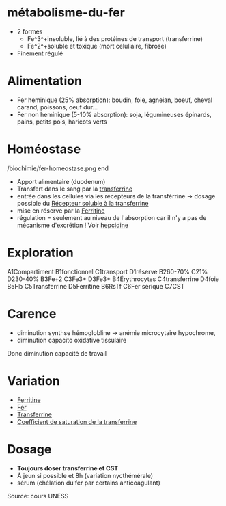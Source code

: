 # métabolisme-du-fer



- 2 formes 
    - Fe^3^+insoluble, lié à des protéines de transport (transferrine) 
    - Fe^2^+soluble et toxique (mort celullaire, fibrose) 
- Finement régulé 


# Alimentation


- Fer heminique (25% absorption): boudin, foie, agneian, boeuf, cheval carand, poissons, oeuf dur… 
- Fer non heminique (5-10% absorption): soja, légumineuses épinards, pains, petits pois, haricots verts 


# Homéostase

 
/biochimie/fer-homeostase.png
end

- Apport alimentaire (duodenum) 
- Transfert dans le sang par la [transferrine](#transferrinenorgmd) 
- entrée dans les cellules via les récepteurs de la transférrine -> dosage possible du [Récepteur soluble à la transferrine](#rc3a9cepteur-soluble-circulantnorgmd) 
- mise en réserve par la [Ferritine](#ferritinenorgmd) 
- régulation = seulement au niveau de l'absorption car il n'y a pas de mécanisme d'excrétion ! Voir [hepcidine](#hepcidinenorgmd) 


# Exploration


A1Compartiment
B1fonctionnel
C1transport
D1réserve
B260-70%
C21%
D230-40%
B3Fe+2
C3Fe3+
D3Fe3+
B4Érythrocytes
C4transferrine
D4foie
B5Hb
C5Transferrine
D5Ferritine
B6RsTf
C6Fer sérique
C7CST


# Carence


- diminution synthse hémoglobline -> anémie microcytaire hypochrome, 
- diminution capacito oxidative tissulaire 

Donc diminution capacité de travail 


# Variation


- [Ferritine](#ferritinenorgmd) 
- [Fer](#fernorgmd) 
- [Transferrine](#transferrinenorgmd) 
- [Coefficient de saturation de la transferrine](#coefficient-de-saturation-de-la-transferrinenorgmd) 


# Dosage


- **Toujours doser transferrine et CST** 
- À jeun si possible et 8h (variation nycthémérale) 
- sérum (chélation du fer par certains anticoagulant) 

Source: cours UNESS 

